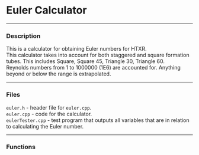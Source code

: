 # Euler Calculator
***
### Description
This is a calculator for obtaining Euler numbers for HTXR.\
This calculator takes into account for both staggered and square formation tubes. This includes Square, Square 45, Triangle 30, Triangle 60.\
Reynolds numbers from 1 to 1000000 (1E6) are accounted for. Anything beyond or below the range is extrapolated.
***
### Files
`euler.h` - header file for `euler.cpp`.\
`euler.cpp` - code for the calculator.\
`eulerTester.cpp` - test program that outputs all variables that are in relation to calculating the Euler number.
***
### Functions
